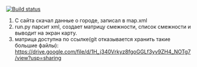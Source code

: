 [![Build status](https://ci.appveyor.com/api/projects/status/0wslyu1ms5tpdcg1?svg=true)](https://ci.appveyor.com/project/KapiWow/graph)

1. С сайта скачал данные о городе, записал в map.xml
2. run.py парсит xml, создает матрицу смежности, список смежности и выводит на экран карту.
3. матрица доступна по ссылке(git отказывается хранить такие большие файлы):
	https://drive.google.com/file/d/1H_j340Vrkyz8fgoGGLf3yv9ZH4_NOTg7/view?usp=sharing
